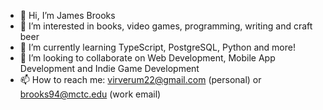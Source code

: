 - 👋 Hi, I’m James Brooks
- 👀 I’m interested in books, video games, programming, writing and craft beer
- 🌱 I’m currently learning TypeScript, PostgreSQL, Python and more!
- 💞️ I’m looking to collaborate on Web Development, Mobile App Development and Indie Game Development
- 📫 How to reach me: virverum22@gmail.com (personal) or brooks94@mctc.edu (work email)


<!---
JamesB0907/JamesB0907 is a ✨ special ✨ repository because its `README.md` (this file) appears on your GitHub profile.
You can click the Preview link to take a look at your changes.
--->
